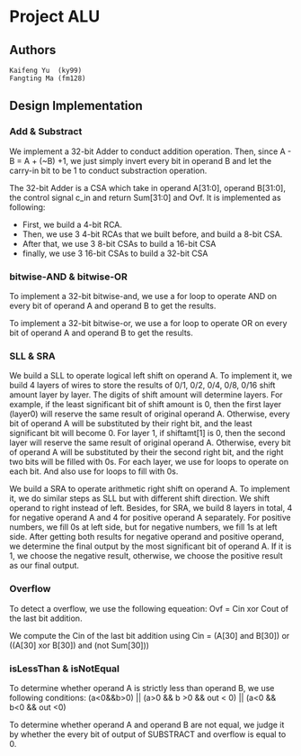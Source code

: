 # Project ALU
## Authors
    Kaifeng Yu  (ky99)
    Fangting Ma (fm128)
## Design Implementation
### Add & Substract
We implement a 32-bit Adder to conduct addition operation. Then, since A - B = A + (~B) +1, we just simply invert every bit in operand B and let the carry-in bit to be 1 to conduct substraction operation.

The 32-bit Adder is a CSA which take in operand A[31:0], operand B[31:0], the control signal c_in and return Sum[31:0] and Ovf. It is implemented as following:
* First, we build a 4-bit RCA.
* Then, we use 3 4-bit RCAs that we built before, and build a 8-bit CSA.
* After that, we use 3 8-bit CSAs to build a 16-bit CSA
* finally, we use 3 16-bit CSAs to build a 32-bit CSA

### bitwise-AND & bitwise-OR
To implement a 32-bit bitwise-and, we use a for loop to operate AND on every bit of operand A and operand B to get the results.

To implement a 32-bit bitwise-or, we use a for loop to operate OR on every bit of operand A and operand B to get the results.

### SLL & SRA
We build a SLL to operate logical left shift on operand A. To implement it, we build 4 layers of wires to store the results of 0/1, 0/2, 0/4, 0/8, 0/16 shift amount layer by layer. The digits of shift amount will determine layers. For example, if the least significant bit of shift amount is 0, then the first layer (layer0) will reserve the same result of original operand A. Otherwise, every bit of operand A will be substituted by their right bit, and the least significant bit will become 0. For layer 1, if shiftamt[1] is 0, then the second layer will reserve the same result of original operand A. Otherwise, every bit of operand A will be substituted by their the second right bit, and the right two bits will be filled with 0s.
For each layer, we use for loops to operate on each bit. And also use for loops to fill with 0s.

We build a SRA to operate arithmetic right shift on operand A. To implement it, we do similar steps as SLL but with different shift direction. We shift operand to right instead of left. Besides, for SRA, we build 8 layers in total, 4 for negative operand A and 4 for positive operand A separately. For positive numbers, we fill 0s at left side, but for negative numbers, we fill 1s at left side. After getting both results for negative operand and positive operand, we determine the final output by the most significant bit of operand A. If it is 1, we choose the negative result, otherwise, we choose the positive result as our final output.


### Overflow
To detect a overflow, we use the following equeation: Ovf = Cin xor Cout of the last bit addition. 

We compute the Cin of the last bit addition using Cin = (A[30] and B[30]) or ((A[30] xor B[30]) and (not Sum[30]))

### isLessThan & isNotEqual
To determine whether operand A is strictly less than operand B, we use following conditions: (a<0&&b>0) || (a>0 && b >0 && out < 0) || (a<0 && b<0 && out <0) 

To determine whether operand A and operand B are not equal, we judge it by whether the every bit of output of SUBSTRACT and overflow is equal to 0.


